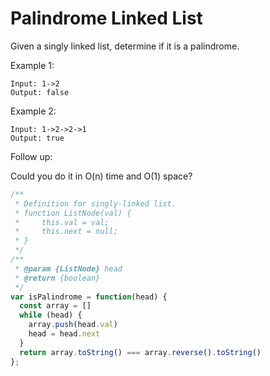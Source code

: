 # Palindrome Linked List

Given a singly linked list, determine if it is a palindrome.

Example 1:

    Input: 1->2
    Output: false

Example 2:

    Input: 1->2->2->1
    Output: true

Follow up:

Could you do it in O(n) time and O(1) space?


```JavaScript
/**
 * Definition for singly-linked list.
 * function ListNode(val) {
 *     this.val = val;
 *     this.next = null;
 * }
 */
/**
 * @param {ListNode} head
 * @return {boolean}
 */
var isPalindrome = function(head) {
  const array = []
  while (head) {
    array.push(head.val)
    head = head.next
  }
  return array.toString() === array.reverse().toString()
};
```